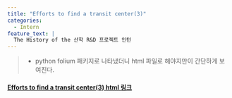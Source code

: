 ```yaml
---
title: "Efforts to find a transit center(3)"
categories:
  - Intern
feature_text: |
  The History of the 산학 R&D 프로젝트 인턴
---
```


> - python folium 패키지로 나타냈더니 html 파일로 해야지만이 간단하게 보여진다.

#### [Efforts to find a transit center(3) html 링크](<https://htmlpreview.github.io/?https://github.com/SonHyeono/SonHyeono.github.io/blob/main/upload-html/2021-11-17-transit_center(3).html>)
